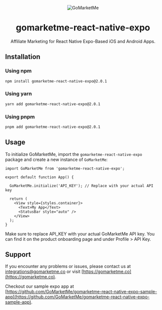 <div align="center">
	<img src="https://static.gomarketme.net/assets/gmm-icon.png" alt="GoMarketMe"/>
	<br>
    <h1>gomarketme-react-native-expo</h1>
	<p>Affiliate Marketing for React Native Expo-Based iOS and Android Apps.</p>
</div>

## Installation

### Using npm

```bash
npm install gomarketme-react-native-expo@2.0.1
```

### Using yarn

```bash
yarn add gomarketme-react-native-expo@2.0.1
```

### Using pnpm

```bash
pnpm add gomarketme-react-native-expo@2.0.1
```


## Usage

To initialize GoMarketMe, import the `gomarketme-react-native-expo` package and create a new instance of `GoMarketMe`:

```tsx
import GoMarketMe from 'gomarketme-react-native-expo';

export default function App() {

  GoMarketMe.initialize('API_KEY'); // Replace with your actual API key
  
  return (
    <View style={styles.container}>
      <Text>My App</Text>
      <StatusBar style="auto" />
    </View>
  );
}
```

Make sure to replace API_KEY with your actual GoMarketMe API key. You can find it on the product onboarding page and under Profile > API Key.

## Support

If you encounter any problems or issues, please contact us at [integrations@gomarketme.co](mailto:integrations@gomarketme.co) or visit [https://gomarketme.co](https://gomarketme.co).

Checkout our sample expo app at [https://github.com/GoMarketMe/gomarketme-react-native-expo-sample-app](https://github.com/GoMarketMe/gomarketme-react-native-expo-sample-app).